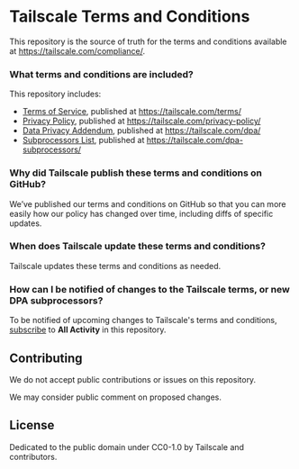 # Tailscale Terms and Conditions

This repository is the source of truth for the terms and conditions available at https://tailscale.com/compliance/.

### What terms and conditions are included?

This repository includes:
* [Terms of Service](/terms/index.md), published at https://tailscale.com/terms/
* [Privacy Policy](/privacy-policy/index.md), published at https://tailscale.com/privacy-policy/
* [Data Privacy Addendum](/dpa/index.md), published at https://tailscale.com/dpa/
* [Subprocessors List](/dpa-subprocessors/index.md), published at https://tailscale.com/dpa-subprocessors/

### Why did Tailscale publish these terms and conditions on GitHub?

We’ve published our terms and conditions on GitHub so that you can more easily how our policy has changed over time, including diffs of specific updates.

### When does Tailscale update these terms and conditions?

Tailscale updates these terms and conditions as needed.

### How can I be notified of changes to the Tailscale terms, or new DPA subprocessors?

To be notified of upcoming changes to Tailscale's terms and conditions, [subscribe](https://docs.github.com/en/account-and-profile/managing-subscriptions-and-notifications-on-github/setting-up-notifications/about-notifications) to **All Activity** in this repository.

## Contributing

We do not accept public contributions or issues on this repository. 

We may consider public comment on proposed changes.

## License

Dedicated to the public domain under CC0-1.0 by Tailscale and contributors.
